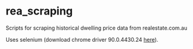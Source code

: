 # rea_scraping
Scripts for scraping historical dwelling price data from realestate.com.au

Uses selenium (download chrome driver 90.0.4430.24 [here](https://chromedriver.storage.googleapis.com/index.html?path=90.0.4430.24/)).

